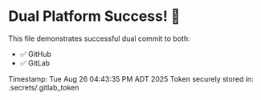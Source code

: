 # Dual Platform Success! 🎉

This file demonstrates successful dual commit to both:
- ✅ GitHub
- ✅ GitLab

Timestamp: Tue Aug 26 04:43:35 PM ADT 2025
Token securely stored in: .secrets/.gitlab_token
